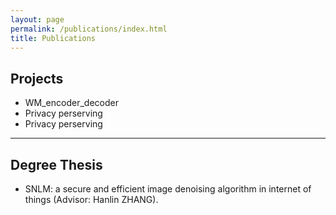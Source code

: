 ```yaml
---
layout: page
permalink: /publications/index.html
title: Publications
---
```



## Projects
- WM_encoder_decoder
- Privacy perserving
- Privacy perserving




---

## Degree Thesis

- SNLM: a secure and efficient image denoising algorithm in internet of things (Advisor: Hanlin ZHANG).


  <br>

<br>
